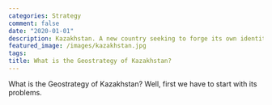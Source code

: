 ```yaml
---
categories: Strategy
comment: false
date: "2020-01-01"
description: Kazakhstan. A new country seeking to forge its own identity, separate from the yoke of the Soviet Union. Presented with unique geopolitical, geoeconommic, & geostrategic challenges, they must charter a careful course.
featured_image: /images/kazakhstan.jpg
tags:
title: What is the Geostrategy of Kazakhstan?
---
```


What is the Geostrategy of Kazakhstan? Well, first we have to start with its problems.
